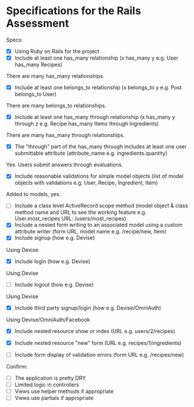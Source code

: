 # Specifications for the Rails Assessment

Specs:
- [x] Using Ruby on Rails for the project
- [x] Include at least one has_many relationship (x has_many y e.g. User has_many Recipes)

There are many has_many relationships.

- [x] Include at least one belongs_to relationship (x belongs_to y e.g. Post belongs_to User)

There are many belongs_to relationships.

- [x] Include at least one has_many through relationship (x has_many y through z e.g. Recipe has_many Items through Ingredients)

There are many has_many through relationships.

- [x] The "through" part of the has_many through includes at least one user submittable attribute (attribute_name e.g. ingredients.quantity)

Yes. Users submit answers through evaluations.

- [x] Include reasonable validations for simple model objects (list of model objects with validations e.g. User, Recipe, Ingredient, Item)

Added to models, yes.

- [ ] Include a class level ActiveRecord scope method (model object & class method name and URL to see the working feature e.g. User.most_recipes URL: /users/most_recipes)
- [x] Include a nested form writing to an associated model using a custom attribute writer (form URL, model name e.g. /recipe/new, Item)
- [x] Include signup (how e.g. Devise)

Using Devise

- [x] Include login (how e.g. Devise)

Using Devise

- [ ] Include logout (how e.g. Devise)

Using Devise

- [x] Include third party signup/login (how e.g. Devise/OmniAuth)

Using Devise/OmniAuth/Facebook

- [x] Include nested resource show or index (URL e.g. users/2/recipes)



- [x] Include nested resource "new" form (URL e.g. recipes/1/ingredients)
- [ ] Include form display of validation errors (form URL e.g. /recipes/new)

Confirm:
- [ ] The application is pretty DRY
- [ ] Limited logic in controllers
- [ ] Views use helper methods if appropriate
- [ ] Views use partials if appropriate
